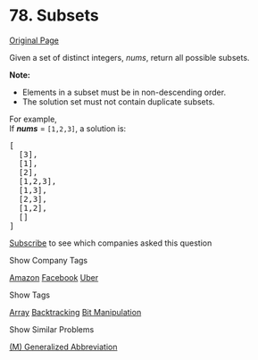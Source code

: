 # 78. Subsets

[Original Page](https://leetcode.com/problems/subsets/)

Given a set of distinct integers, _nums_, return all possible subsets.

**Note:**  

*   Elements in a subset must be in non-descending order.
*   The solution set must not contain duplicate subsets.

For example,  
If **_nums_** = `[1,2,3]`, a solution is:

<pre>[
  [3],
  [1],
  [2],
  [1,2,3],
  [1,3],
  [2,3],
  [1,2],
  []
]
</pre>

<div>

[Subscribe](/subscribe/) to see which companies asked this question

</div>

<div>

<div id="company_tags" class="btn btn-xs btn-warning">Show Company Tags</div>

<span class="hidebutton">[Amazon](/company/amazon/) [Facebook](/company/facebook/) [Uber](/company/uber/)</span></div>

<div>

<div id="tags" class="btn btn-xs btn-warning">Show Tags</div>

<span class="hidebutton">[Array](/tag/array/) [Backtracking](/tag/backtracking/) [Bit Manipulation](/tag/bit-manipulation/)</span></div>

<div>

<div id="similar" class="btn btn-xs btn-warning">Show Similar Problems</div>

<span class="hidebutton">[(M) Generalized Abbreviation](/problems/generalized-abbreviation/)</span></div>